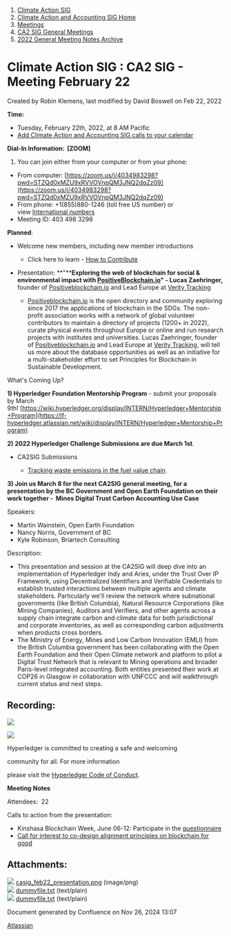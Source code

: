 1. [Climate Action SIG](index.html)
2. [Climate Action and Accounting SIG Home](Climate-Action-and-Accounting-SIG-Home_19005445.html)
3. [Meetings](Meetings_19005583.html)
4. [CA2 SIG General Meetings](CA2-SIG-General-Meetings_19006785.html)
5. [2022 General Meeting Notes Archive](2022-General-Meeting-Notes-Archive_19008715.html)

# Climate Action SIG : CA2 SIG - Meeting February 22

Created by Robin Klemens, last modified by David Boswell on Feb 22, 2022

**Time:**

- Tuesday, February 22th, 2022, at 8 AM Pacific
- [Add Climate Action and Accounting SIG calls to your calendar](https://lists.hyperledger.org/g/climate-sig/ics/invite.ics?repeatid=24572)

**Dial-In Information:  \[ZOOM]**

1. You can join either from your computer or from your phone:

<!--THE END-->

- From computer: [https://zoom.us/j/4034983298?pwd=STZQd0xMZU9xRVVOVnpQM3JNQ2dqZz09](https://zoom.us/j/4034983298?pwd=STZQd0xMZU9xRVVOVnpQM3JNQ2dqZz09)
- From phone: +1(855)880-1246 (toll free US number) or view [International numbers](https://zoom.us/u/bAaJoyznp)
- Meeting ID: 403 498 3298

**Planned**:

- Welcome new members, including new member introductions
  
  - Click here to learn - [How to Contribute](How-to-Contribute_19006806.html)
- Presentation: **"****Exploring the web of blockchain for social &amp; environmental impact with [PositiveBlockchain.io](http://PositiveBlockchain.io)" - Lucas Zaehringer,** founder of [Positiveblockchain.io](http://Positiveblockchain.io) and Lead Europe at [Verity Tracking](http://www.veritytracking.com/) 
  
  - [Positiveblockchain.io](http://Positiveblockchain.io) is the open directory and community exploring since 2017 the applications of blockchain in the SDGs. The non-profit association works with a network of global volunteer contributors to maintain a directory of projects (1200+ in 2022), curate physical events throughout Europe or online and run research projects with institutes and universities. Lucas Zaehringer, founder of [Positiveblockchain.io](http://Positiveblockchain.io) and Lead Europe at [Verity Tracking](http://www.veritytracking.com/), will tell us more about the database opportunities as well as an initiative for a multi-stakeholder effort to set Principles for Blockchain in Sustainable Development.

What's Coming Up?

**1) Hyperledger Foundation Mentorship Program** - submit your proposals by March 9th! [https://wiki.hyperledger.org/display/INTERN/Hyperledger+Mentorship+Program](https://lf-hyperledger.atlassian.net/wiki/display/INTERN/Hyperledger+Mentorship+Program)

**2) 2022 Hyperledger Challenge Submissions are due March 1st**.

- CA2SIG Submissions
  
  - [Tracking waste emissions in the fuel value chain](https://lf-hyperledger.atlassian.net/wiki/display/events/Tracking+waste+emissions+in+the+fuel+value+chain).

**3) Join us March 8 for the next CA2SIG general meeting, for a presentation by the BC Government and Open Earth Foundation on their work together -  Mines Digital Trust Carbon Accounting Use Case**

Speakers:

- Martin Wainstein, Open Earth Foundation
- Nancy Norris, Government of BC
- Kyle Robinson, Briartech Consulting

Description:  

- This presentation and session at the CA2SIG will deep dive into an implementation of Hyperledger Indy and Aries, under the Trust Over IP Framework, using Decentralized Identifiers and Verifiable Credentials to establish trusted interactions between multiple agents and climate stakeholders. Particularly we'll review the network where subnational governments (like British Columbia), Natural Resource Corporations (like Mining Companies), Auditors and Verifiers, and other agents across a supply chain integrate carbon and climate data for both jurisdictional and corporate inventories, as well as corresponding carbon adjustments when products cross borders.
- The Ministry of Energy, Mines and Low Carbon Innovation (EMLI) from the British Columbia government has been collaborating with the Open Earth Foundation and their Open Climate network and platform to pilot a Digital Trust Network that is relevant to Mining operations and broader Paris-level integrated accounting. Both entities presented their work at COP26 in Glasgow in collaboration with UNFCCC and will walkthrough current status and next steps.

## **Recording:**

![](https://wiki.hyperledger.org/download/attachments/29034696/Antitrustnotice.png?version=1&modificationDate=1581695654000&api=v2)

![](https://wiki.hyperledger.org/download/attachments/2392771/welcome.png?version=2&modificationDate=1572450107000&api=v2)

Hyperledger is committed to creating a safe and welcoming

community for all. For more information

please visit the [Hyperledger Code of Conduct](https://lf-hyperledger.atlassian.net/wiki/spaces/HYP/pages/19595281/Hyperledger+Code+of+Conduct).

**Meeting Notes**

Attendees:  22

Calls to action from the presentation:

- Kinshasa Blockchain Week, June 06-12: Participate in the [questionnaire](https://docs.google.com/forms/d/1xoyVA63KD8wDsAbLZ59ih8D-oCQcLWN1e0pVAjXNeJE/viewform?edit_requested=true)
- [Call for interest to co-design alignment principles on blockchain for good](https://medium.com/positiveblockchain/call-for-interest-to-co-design-alignment-principles-on-blockchain-for-good-a22623629c1f)

## Attachments:

![](images/icons/bullet_blue.gif) [casig\_feb22\_presentation.png](attachments/19008842/19008845.png) (image/png)  
![](images/icons/bullet_blue.gif) [dummyfile.txt](attachments/19008842/19008843.txt) (text/plain)  
![](images/icons/bullet_blue.gif) [dummyfile.txt](attachments/19008842/19008844.txt) (text/plain)

Document generated by Confluence on Nov 26, 2024 13:07

[Atlassian](http://www.atlassian.com/)
